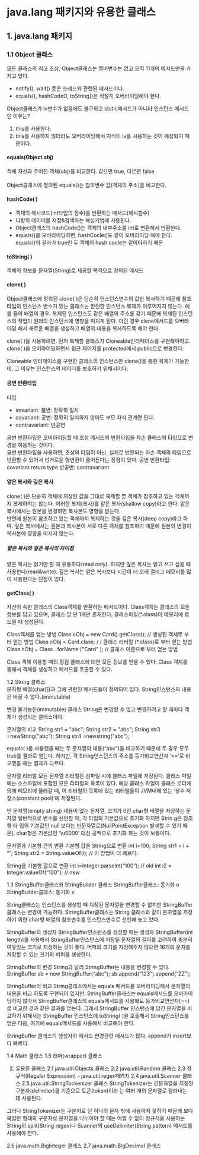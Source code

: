 # java.lang 패키지와 유용한 클래스
## 1. java.lang 패키지
### 1.1 Object 클래스
모든 클래스의 최고 조상, Object클래스는 멤버변수는 없고 오직 11개의 메서드만을 가지고 있다.
 - notify(), wait() 등은 쓰레드와 관련된 메서드이다.
 - equals(), hashCodeO, toString()은 적절히 오버라이딩해야 한다. 

Object클래스가 iv변수가 없음에도 불구하고 static메서드가 아니라 인스턴스 메서드인 이유는?</br>
1. this를 사용한다. 
2. this를 사용하지 않더라도 오버라이딩해서 자식이 iv를 사용하는 것이 예상되기 때문이다.

#### equals(Object obj)
객체 자신과 주어진 객체(obj)를 비교한다. 같으면 true, 다르면 false</br>	
Object클래스에 정의된 equals()는 참조변수 값(객체의 주소)을 비교한다. 

#### hashCode( )
- 객체의 해시코드(int타입의 정수)를 반환하는 메서드(해시함수)</br>
- 다량의 데이터를 저장&검색하는 해싱기법에 사용된다.</br>
- Object클래스의 hashCode()는 객체의 내부주소를 int로 변환해서 반환한다. 
- equals()를 오버라이딩하면, hashCocle()도 같이 오버라이딩 해야 한다. </br>
equals()의 결과가 true인 두 객체의 hash cocle는 같아야하기 때문 

#### toString( )
객체의 정보를 문자열(String)로 제공할 목적으로 정의된 메서드 

#### clone( )
Object클래스에 정의된 clone( )은 단순히 인스턴스변수의 값만 복사하기 때문에 참조타입의 인스턴스 변수가 있는 클래스는 완전한 인스턴스 복제가 이루어지지 않는다.
예를 들어 배열의 경우. 복제된 인스턴스도 같은 배열의 주소를 갖기 때문에 복제된 인스턴스의 작업이 원래의 인스턴스에 영향을 미치게 된다. 이런 경우 clone메서드를 오버라이딩 해서 새로운 배열을 생성하고 배열의 내용을 복사하도록 해야 한다. 

clone( )을 사용하려면. 먼저 복제할 클래스가 Cloneable인터페이스를 구현해야하고. clone( )을 오버라이딩하면서 접근 제어지를 protected에서 public으로 변경한다. 

Cloneable 인터페이스를 구현한 클래스의 인스턴스만 clone()을 통한 복제가 가능한데, 그 이유는 인스턴스의 데이터를 보호하기 위해서이다.

#### 공변 반환타입
타입
- imvariant: 불변: 정확히 일치
- covariant: 공변: 정확히 일치하지 않아도 부모 자식 관계면 된다.
- contravariant: 반공변

공변 반환타입은 오버라이딩할 때 조상 메서드의 반환타입을 자손 클래스의 타입으로 변경을 허용하는 것이다.</br>
공변 반환타입을 사용하면, 조상의 타입이 아닌, 실제로 반환되는 자손 객체의 타입으로 반환할 수 있어서 번거로운 형변환이 줄어든다는 장점이 있다.
공변 반환타입: covariant return type
반공변: contravariant 

#### 얕은 복사와 깊은 복사
clone( )은 단순히 객체에 저장된 값을 그대로 복제할 뿐 객체가 참조하고 있는 객체까지 복제하지는 않는다. 이러한 복제(복사)를 얕은 복사(shallow copy)라고 한다. 얕은 복사에서는 원본을 변경하면 복사본도 영향을 받는다. </br>
반면에 원본이 참조하고 있는 객체까지 복제하는 것을 깊은 복사(deep copy)라고 하며. 깊은 복사에서는 원본과 복사본이 서로 다른 객체를 참조하기 때문에 원본의 변경이 복사본에 영향을 미치지 않는다.

##### 얕은 복사와 깊은 복사의 차이점
얕은 복사는 읽기만 할 때 유용하다(read only). 하지만 깊은 복사는 읽고 쓰고 싶을 때 사용한다(read&write). 깊은 복사는 얕은 복사보다 시간이 더 오래 걸리고 메모리를 많이 사용한다는 단점이 있다.

#### getClass( )
자신이 속한 클래스의 Class객체를 반환하는 메서드이다.
Class객체는 클래스의 모든 정보를 담고 있으며, 클래스 당 단 1개만 존재한다. 
클래스파일(*.class)이 메모리에 로드될 때 생성된다.

Class객체를 얻는 방법
Class cObj = new Card().getClass(); // 생성된 객체로 부터 얻는 방법 
Class cObj = Card.class; / / 클래스 리터럴 (*.class)로 부터 얻는 방법
Class cObj = Class . forName ("Card" ); // 클래스 이름으로 부터 얻는 방법

Class 객체 이용할 때의 장점
클래스에 대한 모든 정보를 얻을 수 있다. 
Class 객체를 통해서 객체를 생성하고 메서드를 호출할 수 있다.

1.2 String 클래스				
문자형 배열(char[])과 그에 관련된 메서드들이 정의되어 있다. 
String인스턴스의 내용은 바꿀 수 없다.(immutable)

변경 불가능한(immutable) 클래스
String은 변경할 수 없고 변경하려고 할 때마다 객체가 생성되는 클래스이다. 

문자열의 비교
String str1 = "abc";
 String str2 = "abc";
 String str3 =newString("abc");
 String str4 =newstring("abc"); 



equals( )를 사용했을 때는 두 문자열의 내용(“abc”)을 비교하기 때문에 두 경우 모두 true를 결과로 얻는다. 하지만, 각 String인스턴스의 주소를 등가비교연산자 ‘==’로 비교했을 때는 결과가 다르다.

문자열 리터럴
모든 문자열 리터럴은 컴파일 시에 클래스 파일에 저장된다. 클래스 파일에는 소스파일에 포함된 모든 리터럴의 목록이 있다. 해당 클래스 파일이 클래스 로더에 의해 메모리에 올라갈 때, 이 리터럴의 목록에 있는 리터럴들이 JVM내에 있는 ‘상수 저장소(constant pool)’에 저장된다.

빈 문자열(empty string)
내용이 없는 문자열, 크기가 0인 char형 배열을 저장하는 문자열 
일반적으로 변수를 선언할 때, 각 타입의 기본값으로 초기화 하지만 Strin g은 참조형 타 입의 기본값인 null 보다는 빈문자열로(NullPointException 발생할 수 있기 때문), char형은 기본값인 ‘\u0000’ 대신 공백으로 초기화 하는 것이 보통이다.

문자열과 기본형 간의 변환
기본형 값을 String으로 변환
int i=100;
String str1 = i + “”;
String str2 = String.valueOf(i);	// 이 방법이 더 빠르다.

String을 기본형 값으로 변환
int i=Integer.parseInt(“100”);		// old
int i2 = Integer.valueOf(“100”);	// new

1.3 StringBuffer클래스와 StringBuilder 클래스
StringBuffer클래스: 동기화 o
StringBuilder클래스: 동기화 x

String클래스는 인스턴스를 생성할 때 지정된 문자열을 변경할 수 없지만 StringBuffer클래스는 변경이 가능하다. StringBuffer클래스는 String 클래스와 같이 문자열을 저장하기 위한 char형 배열의 참조변수를 인스턴스변수로 선언해 놓고 있다.

StringBuffer의 생성자
StringBuffer인스턴스를 생성할 때는 생성자 StringBuffer(int length)를 사용해서 StringBuffer인스턴스에 저장될 문자열의 길이를 고려하여 충분히 여유있는 크기로 지정하는 것이 좋다. 버퍼의 크기를 지정해주지 않으면 16개의 문지를 저장할 수 있는 크기의 버퍼를 생성한다.

StringBuffer의 변경
String과 달리 StringBuffer는 내용을 변경할 수 있다.
StringBuffer sb = new StringBuffer(“abc”);
sb.append(“123”).append(“ZZ”);

StringBuffer의 비교
String클래스에서는 equals 메서드를 오버라이딩해서 문자열의 내용을 비교 하도록 구현되어 있지만. StringBuffer클래스는 equals메서드를 오버라이딩하지 않아서 StringBuffer클래스의 equals메서드를 사용해도 등가비교연산자(==)로 비교한 것과 같은 결과를 얻는다.
그래서 StringBuffer 인스턴스에 담긴 문자열을 비교하기 위해서는 StringBuffer 인스턴스에 toString( )을 호출해서 String인스턴스를 얻은 다음, 여기에 equals메서드를 사용해서 비교해야 한다.

StringBuffer 클래스의 생성자와 메서드
변경관련 메서드가 많다. append가 insert보다 빠르다.



1.4 Math 클래스
1.5 래퍼(wrapper) 클래스

2. 유용한 클래스
2.1 java.util.Objects 클래스
2.2 java.util.Random 클래스
2.3 정규식(Regular Expression) - java.util.regex패키지
2.4 java.util.Scanner 클래스
2.5 java.util.StringTockenizer 클래스
StringTokenizer는 긴문자열을 지정된 구분자(delimiter)를 기준으로 토큰(token)이라 는 여러 개의 문자열로 잘라내는 데 사용된다.  

그러나 StringTokenizer는 구분자로 단 하나의 문자 밖에 사용하지 못하기 때문에 보다 복잡한 형태의 구분자로 문자열을 나누어야 할 때는 어쩔 수 없이 정규식을 사용하는 String의 split(String regex)나 Scanner의 useDelimiter(String pattern) 메서드를 사용해야 한다. 

2.6 java.math.BigInteger 클래스
2.7 java.math.BigDecimal 클래스
